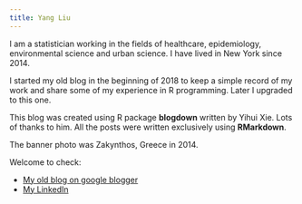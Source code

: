 ```yaml
---
title: Yang Liu
---
```


I am a statistician working in the fields of healthcare, epidemiology, environmental science and urban science. I have lived in New York since 2014. 
  
I started my old blog in the beginning of 2018 to keep a simple record of my work and share some of my experience in R programming. Later I upgraded to this one.  

This blog was created using R package **blogdown** written by Yihui Xie. Lots of thanks to him. 
All the posts were written exclusively using **RMarkdown**.  
  
The banner photo was Zakynthos, Greece in 2014.

Welcome to check:  
- [My old blog on google blogger](https://yangliuresearch.blogspot.com/)   
- [My LinkedIn](https://www.linkedin.com/in/liuyangbaruch/)    
